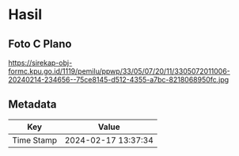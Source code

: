 # Hasil

## Foto C Plano

https://sirekap-obj-formc.kpu.go.id/1119/pemilu/ppwp/33/05/07/20/11/3305072011006-20240214-234656--75ce8145-d512-4355-a7bc-8218068950fc.jpg


## Metadata

| Key        | Value               |
| ---------- | ------------------- |
| Time Stamp | 2024-02-17 13:37:34 |



